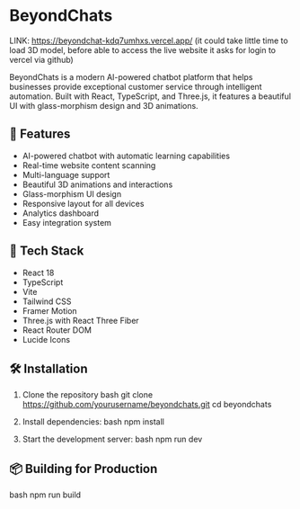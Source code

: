 # BeyondChats
LINK: https://beyondchat-kdq7umhxs.vercel.app/
(it could take little time to load 3D model, before able to access the live website it asks for login to vercel via github)


BeyondChats is a modern AI-powered chatbot platform that helps businesses provide exceptional customer service through intelligent automation. Built with React, TypeScript, and Three.js, it features a beautiful UI with glass-morphism design and 3D animations.

## 🌟 Features

- AI-powered chatbot with automatic learning capabilities
- Real-time website content scanning
- Multi-language support
- Beautiful 3D animations and interactions
- Glass-morphism UI design
- Responsive layout for all devices
- Analytics dashboard
- Easy integration system

## 🚀 Tech Stack

- React 18
- TypeScript
- Vite
- Tailwind CSS
- Framer Motion
- Three.js with React Three Fiber
- React Router DOM
- Lucide Icons

## 🛠 Installation

1. Clone the repository
bash
git clone https://github.com/yourusername/beyondchats.git
cd beyondchats

2. Install dependencies:
bash
npm install

3. Start the development server:
   bash
npm run dev

## 📦 Building for Production
bash
npm run build
